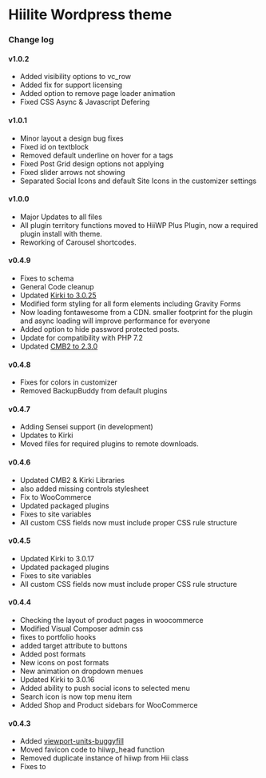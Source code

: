 # Hiilite Wordpress theme

### Change log
#### v1.0.2
- Added visibility options to vc_row
- Added fix for support licensing
- Added option to remove page loader animation
- Fixed CSS Async & Javascript Defering

#### v1.0.1
- Minor layout a design bug fixes
- Fixed id on textblock
- Removed default underline on hover for a tags
- Fixed Post Grid design options not applying
- Fixed slider arrows not showing
- Separated Social Icons and default Site Icons in the customizer settings

#### v1.0.0
- Major Updates to all files
- All plugin territory functions moved to HiiWP Plus Plugin, now a required plugin install with theme.
- Reworking of Carousel shortcodes.

#### v0.4.9
- Fixes to schema
- General Code cleanup
- Updated [Kirki to 3.0.25](https://github.com/aristath/kirki/releases/tag/v3.0.25)
- Modified form styling for all form elements including Gravity Forms
- Now loading fontawesome from a CDN. smaller footprint for the plugin and async loading will improve performance for everyone
- Added option to hide password protected posts.
- Update for compatibility with PHP 7.2
- Updated [CMB2 to 2.3.0](https://github.com/CMB2/CMB2/releases/tag/v2.3.0)

#### v0.4.8
- Fixes for colors in customizer
- Removed BackupBuddy from default plugins

#### v0.4.7
- Adding Sensei support (in development) 
- Updates to Kirki
- Moved files for required plugins to remote downloads.

#### v0.4.6
- Updated CMB2 & Kirki Libraries
- also added missing controls stylesheet
- Fix to WooCommerce
- Updated packaged plugins
- Fixes to site variables
- All custom CSS fields now must include proper CSS rule structure
#### v0.4.5
- Updated Kirki to 3.0.17
- Updated packaged plugins
- Fixes to site variables
- All custom CSS fields now must include proper CSS rule structure
#### v0.4.4
- Checking the layout of product pages in woocommerce
- Modified Visual Composer admin css
- fixes to portfolio hooks
- added target attribute to buttons
- Added post formats
- New icons on post formats
- New animation on dropdown menues
- Updated Kirki to 3.0.16
- Added ability to push social icons to selected menu
- Search icon is now top menu item
- Added Shop and Product sidebars for WooCommerce
#### v0.4.3
- Added [viewport-units-buggyfill](https://github.com/rodneyrehm/viewport-units-buggyfill)
- Moved favicon code to hiiwp_head function
- Removed duplicate instance of hiiwp from Hii class
- Fixes to <title> tag for better compatibility with new WordPress title formats
- Default button radius set to 0
- Fully HTML Validated
- Updated WooCommerce template files
- Deactivate SEO Options when Yoast SEO is installed
#### v0.4.2
- Adding Hooks Library
- Theme Licensing groundwork added
- Fixes to page titling
- Re-styling of select elements
#### v0.4.1
- Removed built in Google Analytics and XML Sitemap plugins. Now must be added as a plugin
- General file cleanup and rearrangement
- Fixed to business profiles
#### v0.4.0
- Updated Visual Composer (will have to remove current and re-install plugin to get update)
- Fixed issue with Portfolio horizontal masonry images not showing
- Fixed menu CSS in customizer
#### v0.3.9
- Changing to development, testing, and production environments. Will be employing keys to all client websites hosting the hiiwp theme to begin receiving updates from the prod (master) environment.
#### v0.3.8
- Major overhaul of Customizer class structure
- Changes to the header menu CSS
#### v0.3.7
- Added HiiDDF Realestate listing management and mapping
- Major changes and bug fixes to numerous files
- Changed Page Options to allow more control of page titles.
- All plugins must now be installed independently (no longer embedded)
- Next release will be a major update changing all default styling and removing all AMP options. The new theme will be titled the HiiWP Theme
#### v0.3.5
- Added active slide function
#### v0.3.4
- Fixes and minor updates
#### v0.3.3
- Updates to Kirki integration
- major revamp of Customizer
#### v0.3.2
- Numerous bug fixes and updates
- Updates to Listing and Woocommerce
#### v0.3.1
- Added testimonial customizer
- Updates to Heading customizer
#### v0.3.0
- Major Update, please review all your Hiilite SEO settings and re-enter any missing data.
- Google Analytics is not connected under the Hiilite SEO menu and not through the customizer
- SEO options in customizer have been removed and will now use the title and description in the Hiilite SEO menu